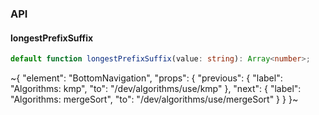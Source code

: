 

### API

#### longestPrefixSuffix

```ts
default function longestPrefixSuffix(value: string): Array<number>;
```


~{
  "element": "BottomNavigation",
  "props": {
    "previous": {
      "label": "Algorithms: kmp",
      "to": "/dev/algorithms/use/kmp"
    },
    "next": {
      "label": "Algorithms: mergeSort",
      "to": "/dev/algorithms/use/mergeSort"
    }
  }
}~
